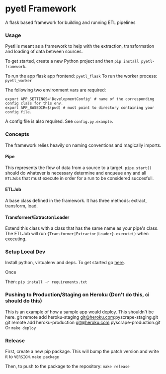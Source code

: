 # pyetl Framework
A flask based framework for building and running ETL pipelines

### Usage
Pyetl is meant as a framework to help with the extraction, transformation and loading of data between sources.

To get started, create a new Python project and then `pip install pyetl-framework`.

To run the app flask app frontend: `pyetl_flask`
To run the worker process: `pyetl_worker`

The following two environment vars are required:
```
export APP_SETTINGS='DevelopmentConfig' # name of the corresponding config class for this env.
export APP_BASEDIR=$(pwd) # must point to directory containing your config file.
```

A config file is also required. See `config.py.example`.

### Concepts
The framework relies heavily on naming conventions and magically imports.
#### Pipe
This represents the flow of data from a source to a target. `pipe.start()` should do whatever is necessary determine and enqueue any and all `ETLJob`s that must execute in order for a run to be considered succesfull.

#### ETLJob
A base class defined in the framework. It has three methods: extract, transform, load.

#### Transformer/Extractor/Loader
Extend this class with a class that has the same name as your pipe's class. The ETLJob will run `{Transformer|Extractor|Loader}.execute()` when executing.

### Setup Local Dev
Install python, virtualenv and deps. To get started go [here](https://realpython.com/blog/python/flask-by-example-part-1-project-setup).

Once

Then: `pip install -r requirements.txt`

### Pushing to Production/Staging on Heroku (Don't do this, ci should do this)
This is an example of how a sample app would deploy. This shouldn't be here.
git remote add heroku-staging git@heroku.com:pyscrape-staging.git
git remote add heroku-production git@heroku.com:pyscrape-production.git
Or
`make deploy`

### Release
First, create a new pip package. This will bump the patch version and write it to `VERSION`.
`make package`

Then, to push to the package to the repository:
`make release`
